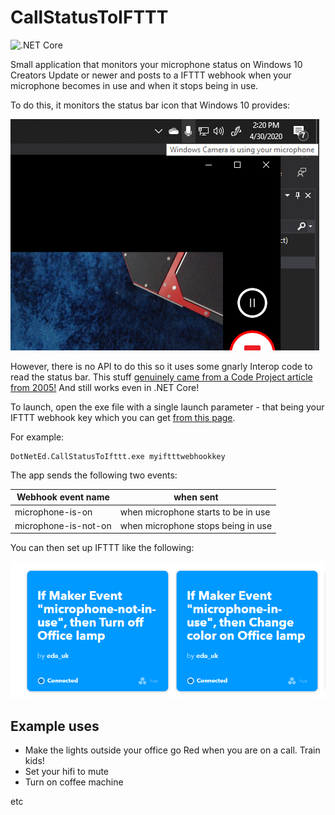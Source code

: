 # CallStatusToIFTTT

![.NET Core](https://github.com/edandersen/CallStatusToIfttt/workflows/.NET%20Core/badge.svg)

Small application that monitors your microphone status on Windows 10 Creators Update or newer and posts to a IFTTT webhook when your microphone becomes in use and when it stops being in use.

To do this, it monitors the status bar icon that Windows 10 provides:

![Status bar](docs/camera-icon.png "Status bar")

However, there is no API to do this so it uses some gnarly Interop code to read the status bar. This stuff [genuinely came from a Code Project article from 2005!](https://www.codeproject.com/articles/10497/a-tool-to-order-the-window-buttons-in-your-taskbar) And still works even in .NET Core!

To launch, open the exe file with a single launch parameter - that being your IFTTT webhook key which you can get [from this page](https://ifttt.com/maker_webhooks/settings).

For example:

```
DotNetEd.CallStatusToIfttt.exe myiftttwebhookkey
```

The app sends the following two events:

| Webhook event name | when sent |
| --- | --- |
| microphone-is-on | when microphone starts to be in use |
| microphone-is-not-on | when microphone stops being in use |

You can then set up IFTTT like the following:

![IFTTT guide](docs/ifttt1.png "IFTTT guide")

## Example uses

- Make the lights outside your office go Red when you are on a call. Train kids!
- Set your hifi to mute
- Turn on coffee machine

etc

